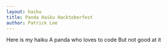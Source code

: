 ```yaml
---
layout: haiku
title: Panda Haiku Hacktoberfest
author: Patrick Lee
---
```


Here is my haiku
A panda who loves to code
But not good at it